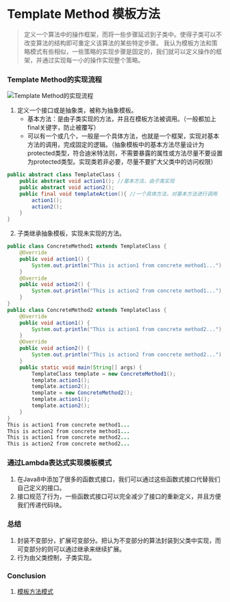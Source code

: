 # Template Method 模板方法
> 定义一个算法中的操作框架，而将一些步骤延迟到子类中。使得子类可以不改变算法的结构即可重定义该算法的某些特定步骤。
> 我认为模板方法和策略模式有些相似，一些策略的实现步骤是固定的，我们就可以定义操作的框架，并通过实现每一小的操作实现整个策略。

### Template Method的实现流程
![Template Method的实现流程](https://i.imgur.com/x55JL55.png)

1. 定义一个接口或是抽象类，被称为抽象模板。
	* 基本方法：是由子类实现的方法，并且在模板方法被调用。（一般都加上final关键字，防止被覆写）
	* 可以有一个或几个，一般是一个具体方法，也就是一个框架，实现对基本方法的调用，完成固定的逻辑。（抽象模板中的基本方法尽量设计为protected类型，符合迪米特法则，不需要暴露的属性或方法尽量不要设置为protected类型。实现类若非必要，尽量不要扩大父类中的访问权限）
```Java
public abstract class TemplateClass {
	public abstract void action1();	//基本方法，由子类实现
	public abstract void action2();
	public final void templateAction(){	//一个具体方法，对基本方法进行调用
		action1();
		action2();
	}
}
```

2. 子类继承抽象模板，实现未实现的方法。
```Java
public class ConcreteMethod1 extends TemplateClass {
	@Override
	public void action1() {
		System.out.println("This is action1 from concrete method1...");
	}
	@Override
	public void action2() {
		System.out.println("This is action2 from concrete method1...");
	}
}
public class ConcreteMethod2 extends TemplateClass {
	@Override
	public void action1() {
		System.out.println("This is action1 from concrete method2...");
	}
	@Override
	public void action2() {
		System.out.println("This is action2 from concrete method2...");
	}
	public static void main(String[] args) {
		TemplateClass template = new ConcreteMethod1();
		template.action1();
		template.action2();
		template = new ConcreteMethod2();
		template.action1();
		template.action2();
	}
}
This is action1 from concrete method1...
This is action2 from concrete method1...
This is action1 from concrete method2...
This is action2 from concrete method2...
```

### 通过Lambda表达式实现模板模式
1. 在Java8中添加了很多的函数式接口，我们可以通过这些函数式接口代替我们自己定义的接口。
2. 接口规范了行为，一些函数式接口可以完全减少了接口的重新定义，并且方便我们传递代码块。

### 总结
1. 封装不变部分，扩展可变部分。把认为不变部分的算法封装到父类中实现，而可变部分的则可以通过继承来继续扩展。
2. 行为由父类控制，子类实现。

### Conclusion
1. [模板方法模式](http://www.cnblogs.com/zhanglei93/p/6021086.html)